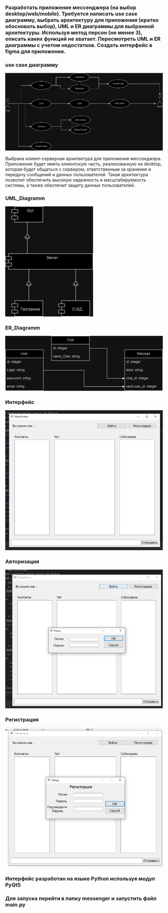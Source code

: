 ### Разработать приложение мессенджера (на выбор desktop/web/mobile). Требуется написать use case диаграмму, выбрать архитектуру для приложения (кратко обосновать выбор), UML и ER диаграммы для выбранной архитектуры. Используя метод персон (не менее 3), описать каких функций не хватает. Пересмотреть UML и ER диаграммы с учетом недостатков. Создать интерфейс в figma для приложения.

### use case диаграмму
![](UserCase.drawio.png)

Выбрана клиент-серверная архитектура для приложения мессенджера. Приложение будет иметь клиентскую часть, реализованную на desktop, которая будет общаться с сервером, ответственным за хранение и передачу сообщений и данных пользователей. Такая архитектура позволит обеспечить высокую надежность и масштабируемость системы, а также обеспечит защиту данных пользователей.

### UML_Diagramm
![](UML_Diagramm.drawio.png)

### ER_Diagramm

![](ER_Diagramm.drawio.png)

### Интерфейс

![](Interface.png)

### Авторизация

![](Autirization.png)

### Регистрация

![](Registration.png)


### Интерфейс разработан на языке Python используя модул PyQt5
### Для запуска перейти в папку messenger и запустить файл main.py


